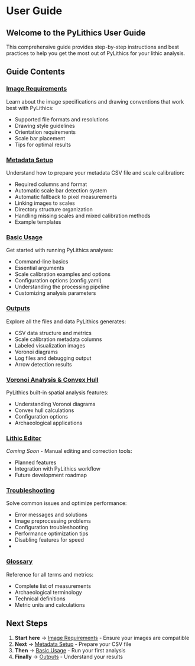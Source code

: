 # User Guide

## Welcome to the PyLithics User Guide

This comprehensive guide provides step-by-step instructions and best practices to help you get the most out of PyLithics for your lithic analysis.

## Guide Contents

### [Image Requirements](image-requirements.md)
Learn about the image specifications and drawing conventions that work best with PyLithics:

- Supported file formats and resolutions
- Drawing style guidelines
- Orientation requirements
- Scale bar placement
- Tips for optimal results

### [Metadata Setup](metadata-setup.md)
Understand how to prepare your metadata CSV file and scale calibration:

- Required columns and format
- Automatic scale bar detection system
- Automatic fallback to pixel measurements
- Linking images to scales
- Directory structure organization
- Handling missing scales and mixed calibration methods
- Example templates

### [Basic Usage](basic-usage.md)
Get started with running PyLithics analyses:

- Command-line basics
- Essential arguments
- Scale calibration examples and options
- Configuration options (config.yaml)
- Understanding the processing pipeline
- Customizing analysis parameters

### [Outputs](outputs.md)
Explore all the files and data PyLithics generates:

- CSV data structure and metrics
- Scale calibration metadata columns
- Labeled visualization images
- Voronoi diagrams
- Log files and debugging output
- Arrow detection results


### [Voronoi Analysis & Convex Hull](voronoi-analysis.md)
PyLithics built-in spatial analysis features:

- Understanding Voronoi diagrams
- Convex hull calculations
- Configuration options
- Archaeological applications

### [Lithic Editor](lithic-editor.md)
*Coming Soon* - Manual editing and correction tools:

- Planned features
- Integration with PyLithics workflow
- Future development roadmap

### [Troubleshooting](troubleshooting.md)
Solve common issues and optimize performance:

- Error messages and solutions
- Image preprocessing problems
- Configuration troubleshooting
- Performance optimization tips
- Disabling features for speed
-
### [Glossary](glossary.md)
Reference for all terms and metrics:

- Complete list of measurements
- Archaeological terminology
- Technical definitions
- Metric units and calculations

## Next Steps

1. **Start here** → [Image Requirements](image-requirements.md) - Ensure your images are compatible
2. **Next** → [Metadata Setup](metadata-setup.md) - Prepare your CSV file
3. **Then** → [Basic Usage](basic-usage.md) - Run your first analysis
4. **Finally** → [Outputs](outputs.md) - Understand your results
